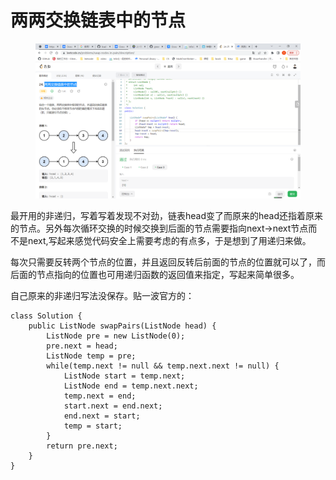 # 两两交换链表中的节点

<figure><img src="../.gitbook/assets/image (2) (1).png" alt=""><figcaption></figcaption></figure>

最开用的非递归，写着写着发现不对劲，链表head变了而原来的head还指着原来的节点。另外每次循环交换的时候交换到后面的节点需要指向next->next节点而不是next,写起来感觉代码安全上需要考虑的有点多，于是想到了用递归来做。

每次只需要反转两个节点的位置，并且返回反转后前面的节点的位置就可以了，而后面的节点指向的位置也可用递归函数的返回值来指定，写起来简单很多。

自己原来的非递归写法没保存。贴一波官方的：

```
class Solution {
    public ListNode swapPairs(ListNode head) {
        ListNode pre = new ListNode(0);
        pre.next = head;
        ListNode temp = pre;
        while(temp.next != null && temp.next.next != null) {
            ListNode start = temp.next;
            ListNode end = temp.next.next;
            temp.next = end;
            start.next = end.next;
            end.next = start;
            temp = start;
        }
        return pre.next;
    }
}
```
